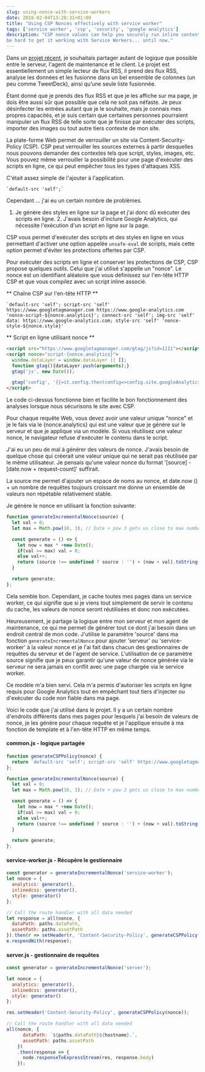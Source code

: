 ```yaml
---
slug: using-nonce-with-service-workers
date: 2018-02-04T13:20:31+01:00
title: "Using CSP Nonces effectively with service worker"
tags: ['service worker', 'csp', 'security', 'google analytics']
description: "CSP nonce values can help you securely run inline content on you site. But it can 
be hard to get it working with Service Workers... until now."
---
```



Dans un [projet récent](https://webgdedeck.com/), je souhaitais partager autant de logique que possible entre le serveur, l'agent de maintenance et le client. Le projet est essentiellement un simple lecteur de flux RSS, il prend des flux RSS, analyse les données et les fusionne dans un bel ensemble de colonnes (un peu comme TweetDeck), ainsi qu’une seule liste fusionnée.

Étant donné que je prends des flux RSS et que je les affiche sur ma page, je dois être aussi sûr que possible que cela ne soit pas néfaste. Je peux désinfecter les entrées autant que je le souhaite, mais je connais mes propres capacités, et je suis certain que certaines personnes pourraient manipuler un flux RSS de telle sorte que je finisse par exécuter des scripts, importer des images ou tout autre tiers contexte de mon site.

La plate-forme Web permet de verrouiller un site via Content-Security-Policy (CSP). CSP peut verrouiller les sources externes à partir desquelles nous pouvons demander des contextes tels que script, styles, images, etc. Vous pouvez même verrouiller la possibilité pour une page d'exécuter des scripts en ligne, ce qui peut empêcher tous les types d'attaques XSS.

C'était assez simple de l'ajouter à l'application.


```
`default-src 'self';`
```


Cependant ... j'ai eu un certain nombre de problèmes.

1. Je génère des styles en ligne sur la page et j'ai donc dû exécuter des scripts en ligne. 2. J'avais besoin d'inclure Google Analytics, qui nécessite l'exécution d'un script en ligne sur la page.

CSP vous permet d'exécuter des scripts et des styles en ligne en vous permettant d'activer une option appelée `unsafe-eval` de scripts, mais cette option permet d'éviter les protections offertes par CSP.

Pour exécuter des scripts en ligne et conserver les protections de CSP, CSP propose quelques outils. Celui que j'ai utilisé s'appelle un "nonce". Le nonce est un identifiant aléatoire que vous définissez sur l'en-tête HTTP CSP et que vous compilez avec un script inline associé.

** Chaîne CSP sur l'en-tête HTTP **


```
`default-src 'self'; script-src 'self' https://www.googletagmanager.com https://www.google-analytics.com 'nonce-script-${nonce.analytics}'; connect-src 'self'; img-src 'self' data: https://www.google-analytics.com; style-src 'self' 'nonce-style-${nonce.style}'
```


** Script en ligne utilisant nonce **


```html
<script src="https://www.googletagmanager.com/gtag/js?id=1111"></script>
<script nonce="script-{nonce.analytics}">
  window.dataLayer = window.dataLayer || [];
  function gtag(){dataLayer.push(arguments);}
  gtag('js', new Date());

  gtag('config', '{{=it.config.then(config=>config.site.googleAnalytics)}}');
</script>
```


Le code ci-dessus fonctionne bien et facilite le bon fonctionnement des analyses lorsque nous sécurisons le site avec CSP.

Pour chaque requête Web, vous devez avoir une valeur unique "nonce" et je le fais via le {nonce.analytics} qui est une valeur que je génère sur le serveur et que je applique via un modèle. Si vous réutilisez une valeur nonce, le navigateur refuse d'exécuter le contenu dans le script.

J'ai eu un peu de mal à générer des valeurs de nonce. J'avais besoin de quelque chose qui créerait une valeur unique qui ne serait pas réutilisée par le même utilisateur. Je pensais qu'une valeur nonce du format '[source] - [date.now + request-count]' suffirait.

La source me permet d'ajouter un espace de noms au nonce, et date.now () + un nombre de requêtes toujours croissant me donne un ensemble de valeurs non répétable relativement stable.

Je génère le nonce en utilisant la fonction suivante:


```javascript
function generateIncrementalNonce(source) {
  let val = 0;
  let max = Math.pow(10, 3); // Date + pow 3 gets us close to max number;

  const generate = () => {
    let now = max * +new Date();
    if(val >= max) val = 0;
    else val++;
    return (source !== undefined ? source : '') + (now + val).toString();
  }

  return generate;
};
```


Cela semble bon. Cependant, je cache toutes mes pages dans un service worker, ce qui signifie que si je viens tout simplement de servir le contenu du cache, les valeurs de nonce seront réutilisées et donc non exécutées.

Heureusement, je partage la logique entre mon serveur et mon agent de maintenance, ce qui me permet de générer tout ce dont j'ai besoin dans un endroit central de mon code. J'utilise le paramètre 'source' dans ma fonction `generateIncrementalNonce` pour ajouter 'serveur' ou 'service-worker' à la valeur nonce et je l'ai fait dans chacun des gestionnaires de requêtes du serveur et de l'agent de service. L'utilisation de ce paramètre source signifie que je peux garantir qu'une valeur de nonce générée via le serveur ne sera jamais en conflit avec une page chargée via le service worker.

Ce modèle m'a bien servi. Cela m'a permis d'autoriser les scripts en ligne requis pour Google Analytics tout en empêchant tout tiers d'injecter ou d'exécuter du code non fiable dans ma page.

Voici le code que j'ai utilisé dans le projet. Il y a un certain nombre d'endroits différents dans mes pages pour lesquels j'ai besoin de valeurs de nonce, je les génère pour chaque requête et je l'applique ensuite à ma fonction de template et à l'en-tête HTTP en même temps.

#### common.js - logique partagée


```javascript
function generateCSPPolicy(nonce) {
  return `default-src 'self'; script-src 'self' https://www.googletagmanager.com https://www.google-analytics.com 'nonce-script-${nonce.analytics}'; connect-src 'self'; img-src 'self' data: https://www.google-analytics.com; style-src 'self' 'nonce-style-${nonce.style}' 'nonce-style-${nonce.inlinedcss}';`;
};

function generateIncrementalNonce(source) {
  let val = 0;
  let max = Math.pow(10, 3); // Date + pow 3 gets us close to max number;

  const generate = () => {
    let now = max * +new Date();
    if(val >= max) val = 0;
    else val++;
    return (source !== undefined ? source : '') + (now + val).toString();
  }

  return generate;
};
```


#### service-worker.js - Récupère le gestionnaire


```javascript
const generator = generateIncrementalNonce('service-worker');
let nonce = {
  analytics: generator(),
  inlinedcss: generator(),
  style: generator()
};

// Call the route handler with all data needed
let response = all(nonce, {
  dataPath: paths.dataPath,
  assetPath: paths.assetPath
}).then(r => setHeader(r, 'Content-Security-Policy', generateCSPPolicy(nonce)));;
e.respondWith(response);
```


#### server.js - gestionnaire de requêtes


```javascript
const generator = generateIncrementalNonce('server');

let nonce = {
  analytics: generator(),
  inlinedcss: generator(),
  style: generator()
};

res.setHeader('Content-Security-Policy', generateCSPPolicy(nonce));

// Call the route handler with all data needed
all(nonce, {
      dataPath: `${paths.dataPath}${hostname}.`,
      assetPath: paths.assetPath 
    })
    .then(response => {
      node.responseToExpressStream(res, response.body)
    });
```